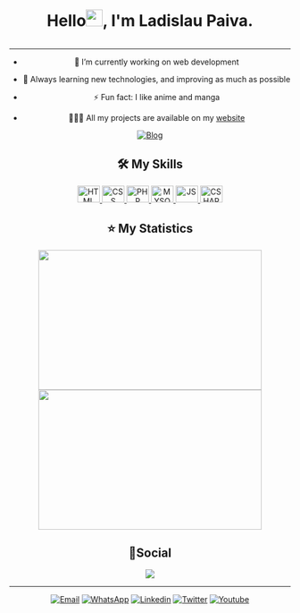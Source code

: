 <div align="center">
  
# Hello<img src="https://raw.githubusercontent.com/kaueMarques/kaueMarques/master/hi.gif" width="30px">, I'm Ladislau Paiva.

<div>
<a href="https://github.com/ladislaubpaiva">
<img width="100%" sr="Caquote_type = Card.png"/></a>
</div>

  <div>
    <hr>

- 🔭 I’m currently working on web development
    
- 🌱  Always learning new technologies, and improving as much as possible
    
- ⚡ Fun fact: I like anime and manga
    
- 🧑🏽‍💻 All my projects are available on my <a href="https://ladislaubpaiva.pages.dev">website</a>
  
[![Blog](https://img.shields.io/website?label=ladislaubpaiva.pages.dev&style=for-the-badge&url=https://ladislaubpaiva.pages.dev)](https://ladislaubpaiva.pages.dev)
 
  </div>
  
  <div>
    
## 🛠️ My Skills 
    
<a href="https://github.com/ladislaubpaiva">
<img width="40px" height="30px" alt="HTML" src="https://cdn.jsdelivr.net/gh/devicons/devicon/icons/html5/html5-original.svg" />
<img width="40px" height="30px" alt="CSS" src="https://cdn.jsdelivr.net/gh/devicons/devicon/icons/css3/css3-original.svg" />
<img width="40px" height="30px" alt="PHP" src="https://cdn.jsdelivr.net/gh/devicons/devicon/icons/php/php-original.svg" />
<img width="40px" height="30px" alt="MYSQL" src="https://cdn.jsdelivr.net/gh/devicons/devicon/icons/mysql/mysql-original-wordmark.svg" />
<img width="40px" height="30px" alt="JS" src="https://cdn.jsdelivr.net/gh/devicons/devicon/icons/javascript/javascript-original.svg" />
<img width="40px" height="30px" alt="CSHARP" src="https://cdn.jsdelivr.net/gh/devicons/devicon/icons/csharp/csharp-original.svg" />
</a>
  </div>
  <div>
    
  ## ⭐ My Statistics
  <a href="#">
 <img  height="250em" width="400em" src="https://github-readme-stats.vercel.app/api?username=ladislaubpaiva&show_icons=true&theme=tokyonight"/></a>
  <a href="#">
<img  height="250em"width="400em" src="https://github-readme-stats.vercel.app/api/top-langs/?username=ladislaubpaiva&layout=compact&langs_count=8&theme=tokyonight"/></a>
  </div>
  
<div>
  
## 🔗Social
  
  <div>
  <a href="https://twitter.com/ladislaubpaiva">
<img src="https://github-readme-twitter.gazf.vercel.app/api?id=ladislaubpaiva&show_reply=off&layout=wide"/></a>
  </div>
  
  <div><hr>
  <a href="mailto:ladislaubpaiva@hotmail.com" target="_blank">
<img alt="Email" src="https://img.shields.io/badge/Gmail-D14836?style=for-the-badge&logo=gmail&logoColor=white"></a>
<a href="https://wa.me/message/C4AULT2XI4BUO1" target="_blank">
<img alt="WhatsApp" src="https://img.shields.io/badge/WhatsApp-25D366?style=for-the-badge&logo=whatsapp&logoColor=white"></a>
<a href="https://www.linkedin.com/in/ladislaubpaiva/" target="_blank">
<img alt=Linkedin src="https://img.shields.io/badge/LinkedIn-0077B5?style=for-the-badge&logo=linkedin&logoColor=white"></a>
<a href="https://twitter.com/ladislaubpaiva" target="_blank">
<img alt="Twitter" src="https://img.shields.io/badge/Twitter-1DA1F2?style=for-the-badge&logo=twitter&logoColor=white"></a>
<a href="https://www.youtube.com/channel/UCyrEfX3MSjYwvWEnf8MD45g" target="_blank">
<img alt="Youtube" src="https://img.shields.io/badge/YouTube-FF0000?style=for-the-badge&logo=youtube&logoColor=white"></a>
  </div>
  </div>
</div>

